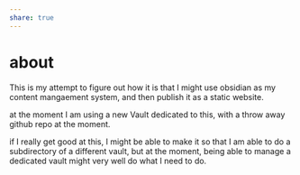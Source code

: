 ```yaml
---
share: true
---
```

# about
This is my attempt to figure out how it is that I might use obsidian as my content mangaement system, and then publish it as a static website.  

at the moment I am using a new Vault dedicated to this, with a throw away github repo at the moment.

if I really get good at this, I might be able to make it so that I am able to do a subdirectory of a different vault, but at the moment, being able to manage a dedicated vault might very well do what I need to do.

